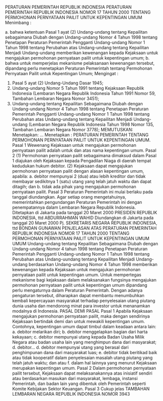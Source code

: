  PERATURAN PEMERINTAH REPUBLIK INDONESIA PERATURAN PEMERINTAH REPUBLIK INDONESIA NOMOR 17 TAHUN 2000 TENTANG PERMOHONAN PERNYATAAN PAILIT UNTUK KEPENTINGAN UMUM
Menimbang :

a. bahwa ketentuan Pasal 1 ayat (2) Undang-undang tentang Kepailitan sebagaimana Diubah dengan Undang-undang Nomor 4 Tahun 1998 tentang Penetapan Peraturan Pemerintah Pengganti Undang-undang Nomor 1 Tahun 1998 tentang Perubahan atas Undang-undang tentang Kepailitan Menjadi Undang-undang memberikan kewenangan kepada Kejaksaan untuk mengajukan permohonan pernyataan pailit untuk kepentingan umum;
b. bahwa untuk memperjelas mekanisme pelaksanaan kewenangan tersebut, dipandang perlu menetapkan Peraturan Pemerintah tentang Permohonan Pernyataan Pailit untuk Kepentingan Umum;
Mengingat :

1. Pasal 5 ayat (2) Undang-Undang Dasar 1945;
2. Undang-undang Nomor 5 Tahun 1991 tentang Kejaksaan Republik Indonesia (Lembaran Negara Republik Indonesia Tahun 1991 Nomor 59, Tambahan Lembaran Negara Nomor 3451);
3. Undang-undang tentang Kepailitan Sebagaimana Diubah dengan Undang-undang Nomor 4 Tahun 1998 tentang Penetapan Peraturan Pemerintah Pengganti Undang-undang Nomor 1 Tahun 1998 tentang Perubahan atas Undang-undang tentang Kepailitan Menjadi Undang-undang (Lembaran Negara Republik Indonesia Tahun 1998 Nomor 135, Tambahan Lembaran Negara Nomor 3778);
MEMUTUSKAN:
 Menetapkan:
... Menetapkan : PERATURAN PEMERINTAH TENTANG PERMOHONAN PERNYATAAN PAILIT UNTUK KEPENTINGAN UMUM.
Pasal 1
Wewenang Kejaksaan untuk mengajukan permohonan pernyataan pailit adalah untuk dan atas nama kepentingan umum.
Pasal 2
(1) Permohonan pernyataan pailit sebagaimana dimaksud dalam Pasal 1 diajukan oleh Kejaksaan kepada Pengadilan Niaga di daerah tempat kedudukan hukum debitor.
(2) Kejaksaan dapat mengajukan permohonan pernyataan pailit dengan alasan kepentingan umum, apabila:
a. debitor mempunyai 2 (dua) atau lebih kreditor dan tidak membayar sedikitnya 1 (satu) utang yang telah jatuh waktu dan dapat ditagih; dan
b. tidak ada pihak yang mengajukan permohonan pernyataan pailit.
Pasal 3
Peraturan Pemerintah ini mulai berlaku pada tanggal diundangkan.
Agar setiap orang mengetahuinya, memerintahkan pengundangan Peraturan Pemerintah ini dengan penempatannya dalam Lembaran Negara Republik Indonesia. Ditetapkan di Jakarta pada tanggal 20 Maret 2000 PRESIDEN REPUBLIK INDONESIA, ttd ABDURRAHMAN WAHID Diundangkan di Jakarta pada tanggal 20 Maret 2000 Pj. SEKRETARIS NEGARA REPUBLIK INDONESIA, ttd BONDAN GUNAWAN PENJELASAN ATAS PERATURAN PEMERINTAH REPUBLIK INDONESIA NOMOR 17 TAHUN 2000 TENTANG PERMOHONAN PERNYATAAN PAILIT UNTUK KEPENTINGAN UMUM UMUM Undang-undang tentang Kepailitan Sebagaimana Diubah dengan Undang-undang Nomor 4 tahun 1998 tentang Penetapan Peraturan Pemerintah Pengganti Undang-undang Nomor 1 Tahun 1998 tentang Perubahan atas Undang-uundang tentang Kepailitan Menjadi Undang-undang berdasarkan Undang-undang Nomor 4 Tahun 1998 memberikan kewenangan kepada Kejaksaan untuk mengajukan permohonan pernyataan pailit untuk kepentingan umum. Untuk mempertegas mekanisme bagi kejaksaan dalam melaksanakan fungsinya mengajukan permohonan pernyataan pailit untuk kepentingan umum dipandang perlu mengaturnya dalam Peraturan Pemerintah. Dengan adanya pengaturan tersebut, diharapkan dapat membantu menumbuhkan kembali kepercayaan masyarakat terhadap penyelesaian utang piutang dunia usaha dan mendorong minat para investor untuk menanamkan modalnya di Indonesia. PASAL DEMI PASAL
Pasal 1
Apabila Kejaksaan mengajukan permohonan pernyataan pailit, maka dengan sendirinya Kejaksaan bertindak demi dan untuk mewakili kepentingan umum. Contohnya, kepentingan umum dapat timbul dalam keadaan antara lain:
a. debitor melarikan diri;
b. debitor menggelapkan bagian dari harta kekayaan;
c. debitor mempunyai utang kepada Badan Usaha Milik Negara atau badan usaha lain yang menghimpun dana dari masyarakat;
d. debitor...
d. debitor mempunyai utang yang berasal dari penghimpunan dana dari masyarakat luas;
e. debitor tidak beritikad baik atau tidak kooperatif dalam penyelesaian masalah utang piutang yang telah jatuh waktu; dan atau f. dalam hal lainnya yang menurut Kejaksaan merupakan kepentingan umum.
Pasal 2
Dalam permohonan pernyataan pailit tersebut, Kejaksaan dapat melaksanakannya atas inisiatif sendiri atau berdasarkan masukan dari masyarakat, lembaga, instansi Pemerintah, dan badan lain yang dibentuk oleh Pemerintah seperti Komite Kebijakan Sektor Keuangan.
Pasal 3
Cukup jelas TAMBAHAN LEMBARAN NEGARA REPUBLIK INDONESIA NOMOR 3943